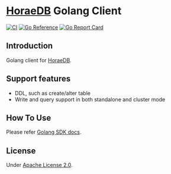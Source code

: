# [HoraeDB](https://github.com/CeresDB/horaedb) Golang Client

[![CI](https://github.com/CeresDB/horaedb-client-go/actions/workflows/CI.yml/badge.svg)](https://github.com/CeresDB/horaedb-client-go/actions/workflows/CI.yml)
[![Go Reference](https://pkg.go.dev/badge/github.com/CeresDB/horaedb-client-go.svg)](https://pkg.go.dev/github.com/CeresDB/horaedb-client-go)
[![Go Report Card](https://goreportcard.com/badge/github.com/CeresDB/horaedb-client-go)](https://goreportcard.com/report/github.com/CeresDB/horaedb-client-go)

## Introduction

Golang client for [HoraeDB](https://github.com/CeresDB/horaedb).

## Support features
- DDL, such as create/alter table
- Write and query support in both standalone and cluster mode

## How To Use

Please refer [Golang SDK docs](https://ceresdb.github.io/docs/en/sdk/go.html).

## License

Under [Apache License 2.0](LICENSE).
